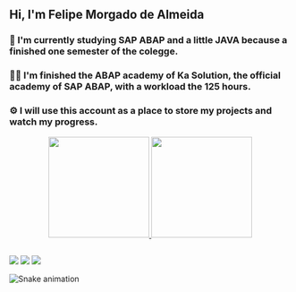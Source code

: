 ## Hi, I'm Felipe Morgado de Almeida

### 📖 I'm currently studying SAP ABAP and a little JAVA because a finished one semester of the colegge. 
### 👨‍🎓 I'm finished the ABAP academy of Ka Solution, the official academy of SAP ABAP, with a workload the 125 hours.
### ⚙ I will use this account as a place to store my projects and watch my progress.

<div align="center">
  <a href="https://github.com/felipe-m-almeida">
  <img height="180em" src="https://github-readme-stats.vercel.app/api?username=felipe-m-almeida&show_icons=true&theme=dracula&include_all_commits=true&count_private=true"/>
  <img height="180em" src="https://github-readme-stats.vercel.app/api/top-langs/?username=felipe-m-almeida&layout=compact&langs_count=7&theme=dracula"/>
</div>
  
  ##
  
  <div> 
    <a href="https://www.instagram.com/felipemorgadooo/" target="_blank"><img src="https://img.shields.io/badge/-Instagram-%23E4405F?style=for-the-badge&logo=instagram&logoColor=white" target="_blank"></a>
  <a href = "mailto:contato.felipemalmeida@gmail.com"><img src="https://img.shields.io/badge/-Gmail-%23333?style=for-the-badge&logo=gmail&logoColor=white" target="_blank"></a>
  <a href="https://www.linkedin.com/in/felipe-morgado-almeida" target="_blank"><img src="https://img.shields.io/badge/-LinkedIn-%230077B5?style=for-the-badge&logo=linkedin&logoColor=white" target="_blank"></a> 
    </div>
  
![Snake animation](https://github.com/felipe-m-almeida/felipe-m-almeida/output/github-contribution-grid-snake.svg)
